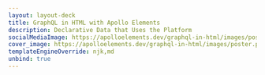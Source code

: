 ```yaml
---
layout: layout-deck
title: GraphQL in HTML with Apollo Elements
description: Declarative Data that Uses the Platform
socialMediaImage: https://apolloelements.dev/graphql-in-html/images/poster.png
cover_image: https://apolloelements.dev/graphql-in-html/images/poster.png
templateEngineOverride: njk,md
unbind: true
---
```

<link data-helmet rel="stylesheet"
      href="https://fonts.googleapis.com/css2?family=Rubik&display=swap">
<link data-helmet rel="stylesheet"
      href="{{ '/decks/graphql-in-html/style.css' | asset | url }}"/>
<link data-helmet rel="stylesheet"
      href="https://cdn.jsdelivr.net/npm/@shoelace-style/shoelace@2.0.0-beta.51/dist/themes/dark.css">
<script data-helmet type="module"
        src="https://cdn.jsdelivr.net/npm/@shoelace-style/shoelace@2.0.0-beta.51/dist/shoelace.js"></script>

<script type="module" data-helmet>{% include './keybindings.js' %}</script>
